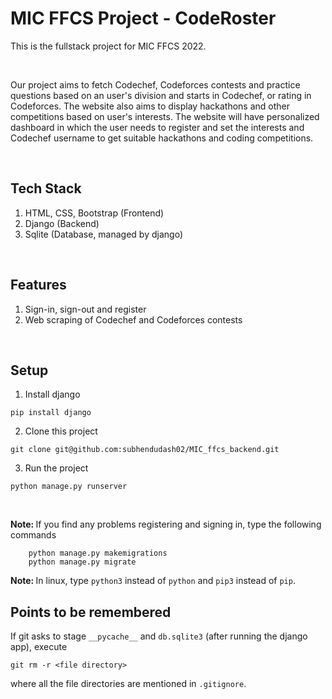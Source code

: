 # MIC FFCS Project - CodeRoster

This is the fullstack project for MIC FFCS 2022.

<br>

Our project aims to fetch Codechef, Codeforces contests and practice questions based on an user's
division and starts in Codechef, or rating in Codeforces. The website also aims to display
hackathons and other competitions based on user's interests. The website will have personalized
dashboard in which the user needs to register and set the interests and Codechef username to get
suitable hackathons and coding competitions.

<br>

## Tech Stack

1. HTML, CSS, Bootstrap (Frontend)
2. Django (Backend)
3. Sqlite (Database, managed by django)

<br>

## Features

1. Sign-in, sign-out and register
2. Web scraping of Codechef and Codeforces contests

<br>

## Setup

1. Install django

```
pip install django
```

2. Clone this project

```
git clone git@github.com:subhendudash02/MIC_ffcs_backend.git
```

3. Run the project

```
python manage.py runserver
```

<br>

<b>Note: </b> If you find any problems registering and signing in, type the following commands

```
    python manage.py makemigrations
    python manage.py migrate
```

<b>Note: </b> In linux, type `python3` instead of `python` and `pip3` instead of `pip`.

## Points to be remembered

 If git asks to stage `__pycache__` and `db.sqlite3` (after running the django app), execute 

```
git rm -r <file directory>
```

where all the file directories are mentioned in `.gitignore`.
